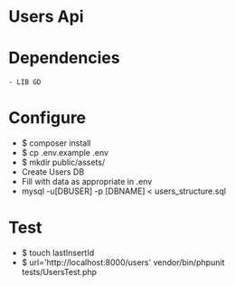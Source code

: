 Users Api
==


Dependencies
=

    - LIB GD


Configure
=

  - $ composer install
  - $ cp .env.example .env
  - $ mkdir public/assets/
  - Create Users DB
  - Fill with data as appropriate in .env
  - mysql -u[DBUSER] -p [DBNAME] < users_structure.sql


Test
=

  - $ touch lastInsertId
  - $ url='http://localhost:8000/users' vendor/bin/phpunit tests/UsersTest.php
